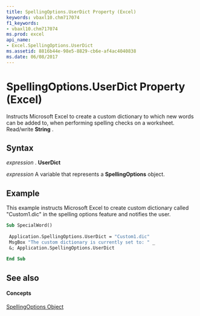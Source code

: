 ```yaml
---
title: SpellingOptions.UserDict Property (Excel)
keywords: vbaxl10.chm717074
f1_keywords:
- vbaxl10.chm717074
ms.prod: excel
api_name:
- Excel.SpellingOptions.UserDict
ms.assetid: 8816b44e-98e5-8829-cb6e-af4ac4040838
ms.date: 06/08/2017
---
```



# SpellingOptions.UserDict Property (Excel)

Instructs Microsoft Excel to create a custom dictionary to which new words can be added to, when performing spelling checks on a worksheet. Read/write  **String** .


## Syntax

 _expression_ . **UserDict**

 _expression_ A variable that represents a **SpellingOptions** object.


## Example

This example instructs Microsoft Excel to create custom dictionary called "Custom1.dic" in the spelling options feature and notifies the user.


```vb
Sub SpecialWord() 
 
 Application.SpellingOptions.UserDict = "Custom1.dic" 
 MsgBox "The custom dictionary is currently set to: " _ 
 &; Application.SpellingOptions.UserDict 
 
End Sub
```


## See also


#### Concepts


[SpellingOptions Object](spellingoptions-object-excel.md)

